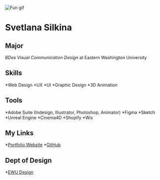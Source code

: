 ![Fun gif](adventuregif.webp)

# Svetlana Silkina

## Major
*BDes* _Visual Communication Design_ at Eastern Washington University

## Skills
*Web Design
*UX
*UI
*Graphic Design
*3D Animation

## Tools 
*Adobe Suite (Indesign, Illustrator, Photoshop, Animator)
*Figma
*Sketch
*Unreal Engine
*Cinema4D
*Shopify
*Wix

## My Links
*[Portfolio Website]()
*[GitHub]()

## Dept of Design
*[EWU Design](https://www.ewu.edu/cstem/design/)



